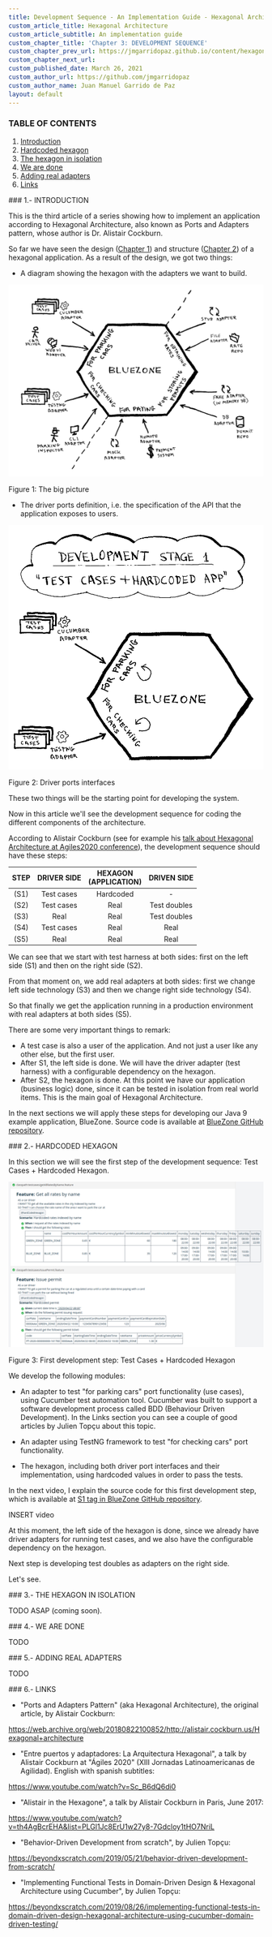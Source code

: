 ```yaml
---
title: Development Sequence - An Implementation Guide - Hexagonal Architecture
custom_article_title: Hexagonal Architecture
custom_article_subtitle: An implementation guide
custom_chapter_title: 'Chapter 3: DEVELOPMENT SEQUENCE'
custom_chapter_prev_url: https://jmgarridopaz.github.io/content/hexagonalarchitecture-ig/chapter2.html
custom_chapter_next_url:
custom_published_date: March 26, 2021
custom_author_url: https://github.com/jmgarridopaz
custom_author_name: Juan Manuel Garrido de Paz
layout: default
---
```


### TABLE OF CONTENTS

1. [Introduction](#tc1)
2. [Hardcoded hexagon](#tc2)
3. [The hexagon in isolation](#tc3)
4. [We are done](#tc4)
5. [Adding real adapters](#tc5)
6. [Links](#tc6)

<div id="tc1"></div>
### 1.- INTRODUCTION

This is the third article of a series showing how to implement an application according to Hexagonal Architecture, also known as Ports and Adapters pattern, whose author is Dr. Alistair Cockburn.

So far we have seen the design (<a target="_blank" href="https://jmgarridopaz.github.io/content/hexagonalarchitecture-ig/chapter1.html">Chapter 1</a>) and structure (<a target="_blank" href="https://jmgarridopaz.github.io/content/hexagonalarchitecture-ig/chapter2.html">Chapter 2</a>) of a hexagonal application. As a result of the design, we got two things:

- A diagram showing the hexagon with the adapters we want to build.

![Figure 1: The big picture](/assets/images/hexagonalarchitecture-ig/figure3-1.png)
<p class="figure">Figure 1: The big picture</p>

- The driver ports definition, i.e. the specification of the API that the application exposes to users.

![Figure 2: Driver ports interfaces](/assets/images/hexagonalarchitecture-ig/figure3-2.png)
<p class="figure">Figure 2: Driver ports interfaces</p>

These two things will be the starting point for developing the system.

Now in this article we'll see the development sequence for coding the different components of the architecture.

According to Alistair Cockburn (see for example his <a target="_blank" href="https://www.youtube.com/watch?v=Sc_B6dQ6di0?t=813">talk about Hexagonal Architecture at Agiles2020 conference</a>), the development sequence should have these steps:

| STEP |DRIVER SIDE|HEXAGON<br />(APPLICATION)|DRIVEN SIDE|
|:-:|:--:|:--:|:--:|
|(S1)|Test cases|Hardcoded|-|
|(S2)|Test cases|Real|Test doubles|
|(S3)|Real|Real|Test doubles|
|(S4)|Test cases|Real|Real|
|(S5)|Real|Real|Real |

We can see that we start with test harness at both sides: first on the left side (S1) and then on the right side (S2).

From that moment on, we add real adapters at both sides: first we change left side technology (S3) and then we change right side technology (S4).

So that finally we get the application running in a production environment with real adapters at both sides (S5).

There are some very important things to remark:

- A test case is also a user of the application. And not just a user like any other else, but the first user.
- After S1, the left side is done. We will have the driver adapter (test harness) with a configurable dependency on the hexagon.
- After S2, the hexagon is done. At this point we have our application (business logic) done, since it can be tested in isolation from real world items. This is the main goal of Hexagonal Architecture.

In the next sections we will apply these steps for developing our Java 9 example application, BlueZone. Source code is available at <a target="_blank" href="https://github.com/jmgarridopaz/bluezone">BlueZone GitHub repository</a>.

<div id="tc2"></div>
### 2.- HARDCODED HEXAGON

In this section we will see the first step of the development sequence: Test Cases + Hardcoded Hexagon.

![Figure 3: First development step: Test Cases + Hardcoded Hexagon](/assets/images/hexagonalarchitecture-ig/figure3-3.png)
<p class="figure">Figure 3: First development step: Test Cases + Hardcoded Hexagon</p>

We develop the following modules:

- An adapter to test "for parking cars" port functionality (use cases), using Cucumber test automation tool. Cucumber was built to support a software development process called BDD (Behaviour Driven Development). In the Links section you can see a couple of good articles by Julien Topçu about this topic.

- An adapter using TestNG framework to test "for checking cars" port functionality.

- The hexagon, including both driver port interfaces and their implementation, using hardcoded values in order to pass the tests.

In the next video, I explain the source code for this first development step, which is available at <a target="_blank" href="https://github.com/jmgarridopaz/bluezone/tree/S1">S1 tag in BlueZone GitHub repository</a>.

INSERT video

At this moment, the left side of the hexagon is done, since we already have driver adapters for running test cases, and we also have the configurable dependency on the hexagon.

Next step is developing test doubles as adapters on the right side.

Let's see.

<div id="tc3"></div>
### 3.- THE HEXAGON IN ISOLATION

TODO ASAP (coming soon).

<div id="tc4"></div>
### 4.- WE ARE DONE

TODO

<div id="tc5"></div>
### 5.- ADDING REAL ADAPTERS

TODO

<div id="tc6"></div>
### 6.- LINKS

- "Ports and Adapters Pattern" (aka Hexagonal Architecture), the original article, by Alistair Cockburn:

<a target="_blank" href="https://web.archive.org/web/20180822100852/http://alistair.cockburn.us/Hexagonal+architecture">https://web.archive.org/web/20180822100852/http://alistair.cockburn.us/Hexagonal+architecture</a>

- "Entre puertos y adaptadores: La Arquitectura Hexagonal", a talk by Alistair Cockburn at "Ágiles 2020" (XIII Jornadas Latinoamericanas de Agilidad). English with spanish subtitles:

<a target="_blank" href="https://www.youtube.com/watch?v=Sc_B6dQ6di0">https://www.youtube.com/watch?v=Sc_B6dQ6di0</a>

- "Alistair in the Hexagone", a talk by Alistair Cockburn in Paris, June 2017:

<a target="_blank" href="https://www.youtube.com/watch?v=th4AgBcrEHA&list=PLGl1Jc8ErU1w27y8-7Gdcloy1tHO7NriL">https://www.youtube.com/watch?v=th4AgBcrEHA&list=PLGl1Jc8ErU1w27y8-7Gdcloy1tHO7NriL</a>

- "Behavior-Driven Development from scratch", by Julien Topçu:

<a target="_blank" href="https://beyondxscratch.com/2019/05/21/behavior-driven-development-from-scratch/">https://beyondxscratch.com/2019/05/21/behavior-driven-development-from-scratch/</a>

- "Implementing Functional Tests in Domain-Driven Design & Hexagonal Architecture using Cucumber", by Julien Topçu:

<a target="_blank" href="https://beyondxscratch.com/2019/08/26/implementing-functional-tests-in-domain-driven-design-hexagonal-architecture-using-cucumber-domain-driven-testing/">https://beyondxscratch.com/2019/08/26/implementing-functional-tests-in-domain-driven-design-hexagonal-architecture-using-cucumber-domain-driven-testing/</a>

<br/>

<div class="commentbox"></div>
